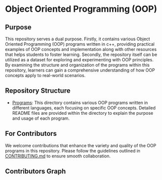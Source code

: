 # Object Oriented Programming (OOP) 

## Purpose
This repository serves a dual purpose. Firstly, it contains various Object Oriented Programming (OOP) programs written in c++, providing practical examples of OOP concepts and implementation along with other resources that helps students to foster learning. Secondly, the repository itself can be utilized as a dataset for exploring and experimenting with OOP principles. By examining the structure and organization of the programs within this repository, learners can gain a comprehensive understanding of how OOP concepts apply to real-world scenarios.

## Repository Structure
- [Programs](./programs/README.md): This directory contains various OOP programs written in different languages, each focusing on specific OOP concepts. Detailed README files are provided within the directory to explain the purpose and usage of each program.

## For Contributors
We welcome contributions that enhance the variety and quality of the OOP programs in this repository. Please follow the guidelines outlined in [CONTRIBUTING.md](./CONTRIBUTING.md) to ensure smooth collaboration.

## Contributors Graph

